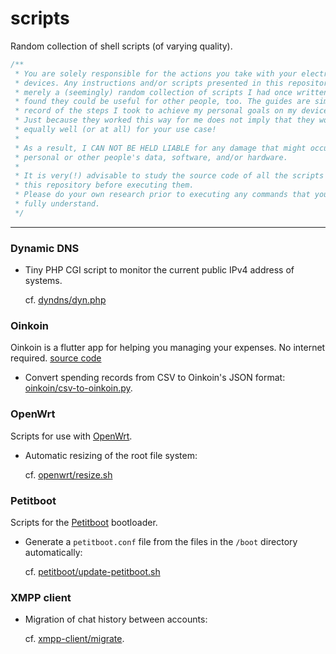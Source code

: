# scripts

Random collection of shell scripts (of varying quality).

```c
/**
 * You are solely responsible for the actions you take with your electronic
 * devices. Any instructions and/or scripts presented in this repository are
 * merely a (seemingly) random collection of scripts I had once written and
 * found they could be useful for other people, too. The guides are simply a
 * record of the steps I took to achieve my personal goals on my device(s).
 * Just because they worked this way for me does not imply that they work
 * equally well (or at all) for your use case!
 *
 * As a result, I CAN NOT BE HELD LIABLE for any damage that might occur to your
 * personal or other people's data, software, and/or hardware.
 *
 * It is very(!) advisable to study the source code of all the scripts found in
 * this repository before executing them.
 * Please do your own research prior to executing any commands that you do not
 * fully understand.
 */
```

-----


### Dynamic DNS

* Tiny PHP CGI script to monitor the current public IPv4 address of systems.

  cf. [dyndns/dyn.php](dyndns/dyn.php)


### Oinkoin

Oinkoin is a flutter app for helping you managing your expenses. No internet required.
[source code](https://github.com/emavgl/oinkoin)

* Convert spending records from CSV to Oinkoin's JSON format:
  [oinkoin/csv-to-oinkoin.py](oinkoin/csv-to-oinkoin.py).


### OpenWrt

Scripts for use with [OpenWrt](https://www.openwrt.org).

* Automatic resizing of the root file system:

  cf. [openwrt/resize.sh](openwrt/README.resize.md)


### Petitboot

Scripts for the [Petitboot](https://open-power.github.io/petitboot/) bootloader.

* Generate a `petitboot.conf` file from the files in the `/boot` directory
  automatically:

  cf. [petitboot/update-petitboot.sh](petitboot/README.update-petitboot.md)


### XMPP client

* Migration of chat history between accounts:

  cf. [xmpp-client/migrate](xmpp-client/migrate).
